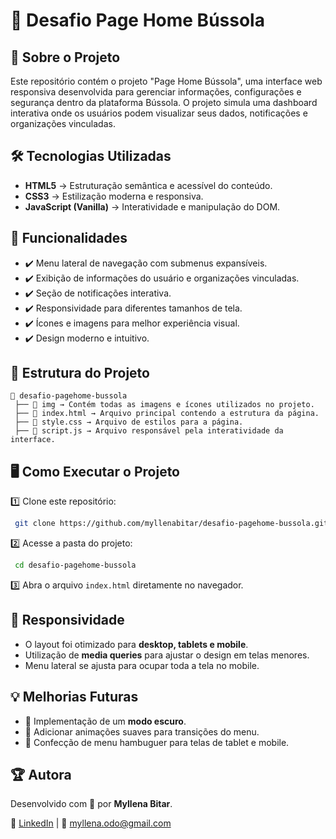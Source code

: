 # 📌 Desafio Page Home Bússola

## 🧭 Sobre o Projeto

Este repositório contém o projeto "Page Home Bússola", uma interface web responsiva desenvolvida para gerenciar informações, configurações e segurança dentro da plataforma Bússola. O projeto simula uma dashboard interativa onde os usuários podem visualizar seus dados, notificações e organizações vinculadas.

## 🛠 Tecnologias Utilizadas

- **HTML5** → Estruturação semântica e acessível do conteúdo.
- **CSS3** → Estilização moderna e responsiva.
- **JavaScript (Vanilla)** → Interatividade e manipulação do DOM.

## 📌 Funcionalidades

- ✔️ Menu lateral de navegação com submenus expansíveis.
- ✔️ Exibição de informações do usuário e organizações vinculadas.
- ✔️ Seção de notificações interativa.
- ✔️ Responsividade para diferentes tamanhos de tela.
- ✔️ Ícones e imagens para melhor experiência visual.
- ✔️ Design moderno e intuitivo.

## 🎨 Estrutura do Projeto

```
📂 desafio-pagehome-bussola
 ├── 📁 img → Contém todas as imagens e ícones utilizados no projeto.
 ├── 📜 index.html → Arquivo principal contendo a estrutura da página.
 ├── 📜 style.css → Arquivo de estilos para a página.
 ├── 📜 script.js → Arquivo responsável pela interatividade da interface.
```

## 🖥️ Como Executar o Projeto

1️⃣ Clone este repositório:
```sh
 git clone https://github.com/myllenabitar/desafio-pagehome-bussola.git
```
2️⃣ Acesse a pasta do projeto:
```sh
 cd desafio-pagehome-bussola
```
3️⃣ Abra o arquivo `index.html` diretamente no navegador.

## 📲 Responsividade

- O layout foi otimizado para **desktop, tablets e mobile**.
- Utilização de **media queries** para ajustar o design em telas menores.
- Menu lateral se ajusta para ocupar toda a tela no mobile.

## 💡 Melhorias Futuras

- 🚀 Implementação de um **modo escuro**.
- 🚀 Adicionar animações suaves para transições do menu.
- 🚀 Confecção de menu hambuguer para telas de tablet e mobile. 


## 🏆 Autora

Desenvolvido com 💙 por **Myllena Bitar**. 

🔗 [LinkedIn](https://www.linkedin.com/in/myllenabitar/) | 📧 myllena.odo@gmail.com

